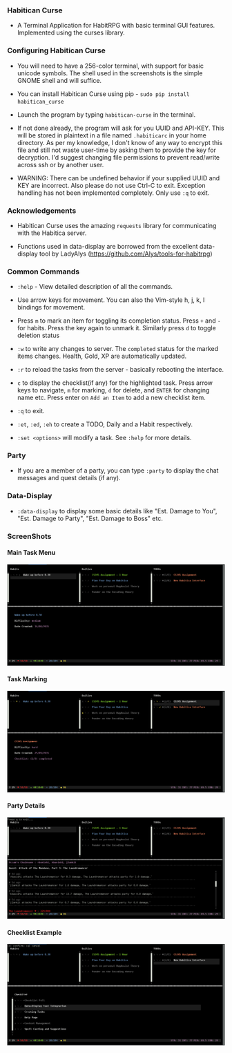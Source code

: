 ### Habitican Curse

* A Terminal Application for HabitRPG with basic terminal GUI features. Implemented using the curses library.

### Configuring Habitican Curse

* You will need to have a 256-color terminal, with support for basic unicode symbols. The shell used in the screenshots is the simple GNOME shell and will suffice.

* You can install Habitican Curse using pip - `sudo pip install habitican_curse`

* Launch the program by typing `habitican-curse` in the terminal.

* If not done already, the program will ask for you UUID and API-KEY. This will be stored in plaintext in a file named `.habiticarc` in your home directory. As per my knowledge, I don't know of any way to encrypt this file and still not waste user-time by asking them to provide the key for decryption. I'd suggest changing file permissions to prevent read/write across ssh or by another user.

* WARNING: There can be undefined behavior if your supplied UUID and KEY are incorrect. Also please do not use Ctrl-C to exit. Exception handling has not been implemented completely. Only use `:q` to exit.

### Acknowledgements

* Habitican Curse uses the amazing `requests` library for communicating with the Habitica server.

* Functions used in data-display are borrowed from the excellent data-display tool by LadyAlys (https://github.com/Alys/tools-for-habitrpg)

### Common Commands

* `:help` - View detailed description of all the commands.

* Use arrow keys for movement. You can also the Vim-style h, j, k, l bindings for movement.

* Press `m` to mark an item for toggling its completion status. Press `+` and `-` for habits. Press the key again to unmark it. Similarly press `d` to toggle deletion status

* `:w` to write any changes to server. The `completed` status for the marked items changes. Health, Gold, XP are automatically updated. 

* `:r` to reload the tasks from the server - basically rebooting the interface.

* `c` to display the checklist(if any) for the highlighted task. Press arrow keys to navigate, `m` for marking, `d` for delete, and `ENTER` for changing name etc. Press enter on `Add an Item` to add a new checklist item.

* `:q` to exit.

* `:et`, `:ed`, `:eh` to create a TODO, Daily and a Habit respectively.

* `:set <options>` will modify a task. See `:help` for more details.

### Party

* If you are a member of a party, you can type `:party` to display the chat messages and quest details (if any).

### Data-Display

* `:data-display` to display some basic details like "Est. Damage to You", "Est. Damage to Party", "Est. Damage to Boss" etc.

### ScreenShots

#### Main Task Menu
![Main Task Menu](/img/TaskScreenShot.png)

#### Task Marking
![Party Details](/img/MarkingScreenShot.png)

#### Party Details
![Party Details](/img/PartyScreenShot.png)

#### Checklist Example
![Party Details](/img/ChecklistScreenShot.png)
